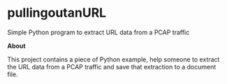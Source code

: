 # pullingoutanURL

Simple Python program to extract URL data from a PCAP traffic

**About**

This project contains a piece of Python example, help someone to extract the URL data from a PCAP traffic and save that extraction to a document file.
